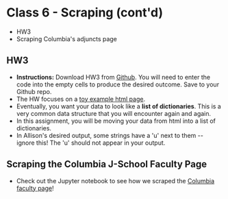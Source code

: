 # Class 6 - Scraping (cont'd)

+ HW3
+ Scraping Columbia's adjuncts page

## HW3

+ **Instructions:** Download HW3 from [Github](https://github.com/ledeprogram/data-and-databases). You will need to enter the code into the empty cells to produce the desired outcome. Save to your Github repo.
+ The HW focuses on a [toy example html page](http://static.decontextualize.com/widgets2016.html).
+ Eventually, you want your data to look like a **list of dictionaries**. This is a very common data structure that you will encounter again and again.
+ In this assignment, you will be moving your data from html into a list of dictionaries.
+ In Allison's desired output, some strings have a 'u' next to them -- ignore this! The 'u' should not appear in your output.

## Scraping the Columbia J-School Faculty Page

+ Check out the Jupyter notebook to see how we scraped the [Columbia faculty page](http://www.journalism.columbia.edu/page/10/10?category_ids%5B%5D=2&category_ids%5B%5D=3&category_ids%5B%5D=37)!
